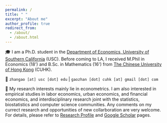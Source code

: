```yaml
---
permalink: /
title: " "
excerpt: "About me"
author_profile: true
redirect_from: 
  - /about/
  - /about.html
---
```




🎓 I am a Ph.D. student in the [Department of Economics, University of Southern California](https://dornsife.usc.edu/econ/about-us/) (USC). Before coming to LA, I received M.Phil in Economics (18') and B.Sc. in Mathematics (16') from [The Chinese University of Hong Kong](https://www.cuhk.edu.hk/english/index.html) (CUHK).

💬  `zhangao [at] usc [dot] edu`  \|  `gaozhan [dot] cuhk [at] gmail [dot] com`

📖 My research interests mainly lie in econometrics. I am also interested in empirical studies in labor economics, urban economics, and financial economics, and interdisciplinary research joint with the statistics, biostatistics and computer science communities. Any comments on my currect research and opportunities of new collarboration are very welcome. For details, please refer to [Research Profile](https://zhan-gao.github.io/research/) and [Google Scholar](https://scholar.google.com/citations?user=cYUBC7AAAAAJ&hl=en&oi=ao) pages.
